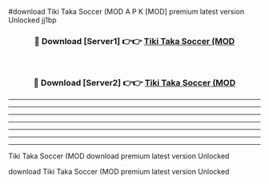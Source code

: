 #download Tiki Taka Soccer (MOD A P K [MOD] premium latest version Unlocked jj1bp 



<div align="center">
<h3>🔴 Download [Server1] 👉👉 <a href="https://apkdownload3.web.app/">Tiki Taka Soccer (MOD</a></h3><br>

<h3>🔴 Download [Server2] 👉👉 <a href="https://apkdownload3.web.app/">Tiki Taka Soccer (MOD</a></h3>
</div>





----------------------------------------------------------

----------------------------------------------------------

----------------------------------------------------------

----------------------------------------------------------

----------------------------------------------------------

----------------------------------------------------------

----------------------------------------------------------

Tiki Taka Soccer (MOD download premium latest version Unlocked

download Tiki Taka Soccer (MOD premium latest version Unlocked
